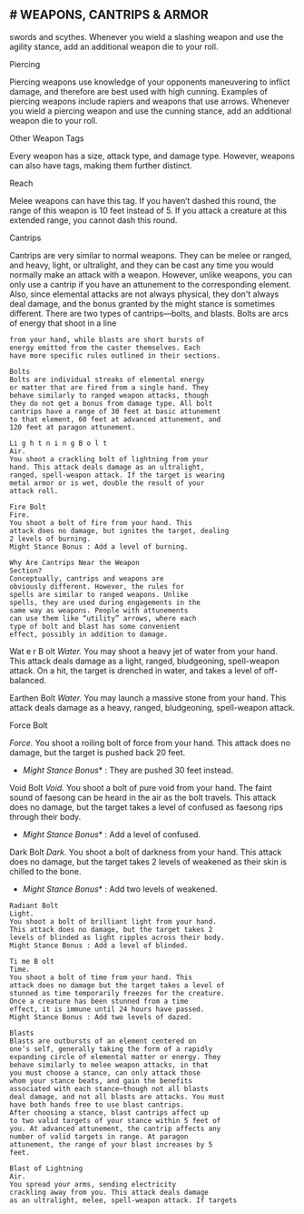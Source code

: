 ## # WEAPONS, CANTRIPS & ARMOR

swords and scythes. Whenever you wield a slashing
weapon and use the agility stance, add an additional
weapon die to your roll.

Piercing

Piercing weapons use knowledge of your
opponents maneuvering to inflict damage, and
therefore are best used with high cunning. Examples
of piercing weapons include rapiers and weapons
that use arrows. Whenever you wield a piercing
weapon and use the cunning stance, add an
additional weapon die to your roll.

Other Weapon Tags

Every weapon has a size, attack type, and
damage type. However, weapons can also have tags,
making them further distinct.

Reach

Melee weapons can have this tag. If you haven’t
dashed this round, the range of this weapon is 10 feet
instead of 5. If you attack a creature at this extended
range, you cannot dash this round.

Cantrips

Cantrips are very similar to normal weapons.
They can be melee or ranged, and heavy, light, or
ultralight, and they can be cast any time you would
normally make an attack with a weapon. However,
unlike weapons, you can only use a cantrip if you
have an attunement to the corresponding element.
Also, since elemental attacks are not always
physical, they don't always deal damage, and the
bonus granted by the might stance is sometimes
different.
There are two types of cantrips—bolts, and
blasts. Bolts are arcs of energy that shoot in a line

```
from your hand, while blasts are short bursts of
energy emitted from the caster themselves. Each
have more specific rules outlined in their sections.
```

```
Bolts
Bolts are individual streaks of elemental energy
or matter that are fired from a single hand. They
behave similarly to ranged weapon attacks, though
they do not get a bonus from damage type. All bolt
cantrips have a range of 30 feet at basic attunement
to that element, 60 feet at advanced attunement, and
120 feet at paragon attunement.
```

```
Li g h t n i n g B o l t
Air.
You shoot a crackling bolt of lightning from your
hand. This attack deals damage as an ultralight,
ranged, spell-weapon attack. If the target is wearing
metal armor or is wet, double the result of your
attack roll.
```

```
Fire Bolt
Fire.
You shoot a bolt of fire from your hand. This
attack does no damage, but ignites the target, dealing
2 levels of burning.
Might Stance Bonus : Add a level of burning.
```

```
Why Are Cantrips Near the Weapon
Section?
Conceptually, cantrips and weapons are
obviously different. However, the rules for
spells are similar to ranged weapons. Unlike
spells, they are used during engagements in the
same way as weapons. People with attunements
can use them like “utility” arrows, where each
type of bolt and blast has some convenient
effect, possibly in addition to damage.
```

Wat e r B olt
_Water._
You may shoot a heavy jet of water from your
hand. This attack deals damage as a light, ranged,
bludgeoning, spell-weapon attack. On a hit, the
target is drenched in water, and takes a level of off-
balanced.

Earthen Bolt
_Water._
You may launch a massive stone from your hand.
This attack deals damage as a heavy, ranged,
bludgeoning, spell-weapon attack.

Force Bolt

_Force._
You shoot a roiling bolt of force from your hand.
This attack does no damage, but the target is pushed
back 20 feet.
* *Might Stance Bonus** : They are pushed 30 feet
instead.

Void Bolt
_Void._
You shoot a bolt of pure void from your hand.
The faint sound of faesong can be heard in the air as
the bolt travels. This attack does no damage, but the
target takes a level of confused as faesong rips
through their body.
* *Might Stance Bonus** : Add a level of confused.

Dark Bolt
_Dark._
You shoot a bolt of darkness from your hand.
This attack does no damage, but the target takes 2
levels of weakened as their skin is chilled to the
bone.
* *Might Stance Bonus** : Add two levels of
weakened.

```
Radiant Bolt
Light.
You shoot a bolt of brilliant light from your hand.
This attack does no damage, but the target takes 2
levels of blinded as light ripples across their body.
Might Stance Bonus : Add a level of blinded.
```

```
Ti me B olt
Time.
You shoot a bolt of time from your hand. This
attack does no damage but the target takes a level of
stunned as time temporarily freezes for the creature.
Once a creature has been stunned from a time
effect, it is immune until 24 hours have passed.
Might Stance Bonus : Add two levels of dazed.
```

```
Blasts
Blasts are outbursts of an element centered on
one’s self, generally taking the form of a rapidly
expanding circle of elemental matter or energy. They
behave similarly to melee weapon attacks, in that
you must choose a stance, can only attack those
whom your stance beats, and gain the benefits
associated with each stance—though not all blasts
deal damage, and not all blasts are attacks. You must
have both hands free to use blast cantrips.
After choosing a stance, blast cantrips affect up
to two valid targets of your stance within 5 feet of
you. At advanced attunement, the cantrip affects any
number of valid targets in range. At paragon
attunement, the range of your blast increases by 5
feet.
```

```
Blast of Lightning
Air.
You spread your arms, sending electricity
crackling away from you. This attack deals damage
as an ultralight, melee, spell-weapon attack. If targets
```

